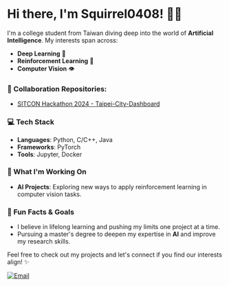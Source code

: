 # Hi there, I'm Squirrel0408! 👋🏻

I'm a college student from Taiwan diving deep into the world of **Artificial Intelligence**. My interests span across:

- **Deep Learning** 🧠
- **Reinforcement Learning** 🤖
- **Computer Vision** 👁️

### 🚀 Collaboration Repositories:
- [SITCON Hackathon 2024 - Taipei-City-Dashboard](https://github.com/angelalin000/Taipei-City-Dashboard.git)

### 💻 Tech Stack
- **Languages**: Python, C/C++, Java
- **Frameworks**: PyTorch
- **Tools**: Jupyter, Docker

### 🌱 What I'm Working On
- **AI Projects**: Exploring new ways to apply reinforcement learning in computer vision tasks.

### 📌 Fun Facts & Goals
- I believe in lifelong learning and pushing my limits one project at a time.
- Pursuing a master's degree to deepen my expertise in **AI** and improve my research skills.

Feel free to check out my projects and let's connect if you find our interests align! ✨

[![Email](https://img.shields.io/badge/Email-Contact-red?style=flat-square&logo=gmail)](mailto:wangyuehua408@gmail.com)
